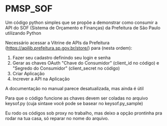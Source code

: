 # PMSP_SOF
Um código python simples que se propõe a demonstrar como consumir a API do SOF (Sistema de Orçamento e Finanças) da Prefeitura de São Paulo utilizando Python

Necessário acessar a Vitrine de APIs da Prefeitura (https://apilib.prefeitura.sp.gov.br/store/) para (nesta ordem):
1) Fazer seu cadastro definindo seu login e senha
2) Gerar as chaves OAuth "Chave do Consumidor" (client_id no código) e "Segredo do Consumidor" (client_secret no código)
3) Criar Aplicação
4) Increver a API na Aplicação

A documentação no manual parece desatualizada, mas ainda é útil

Para que o código funcione as chaves devem ser coladas no arquivo keysof.py (cuja sintaxe você pode se basear no keysof.py_sample)

Eu rodo os códigos sob proxy no trabalho, mas deixo a opção prontinha pra rodar na tua casa, só reparar no nome do arquivo.